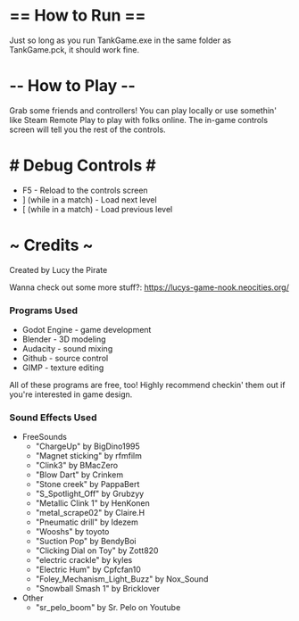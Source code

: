 # == How to Run ==
Just so long as you run TankGame.exe in the same folder as TankGame.pck, it should work fine.

# -- How to Play --
Grab some friends and controllers! You can play locally or use somethin' like Steam Remote Play to play with folks online. The in-game controls screen will tell you the rest of the controls.

# \# Debug Controls \#
- F5 - Reload to the controls screen
- \] (while in a match) - Load next level
- \[ (while in a match) - Load previous level

# ~ Credits ~
Created by Lucy the Pirate

Wanna check out some more stuff?:
https://lucys-game-nook.neocities.org/

### Programs Used
- Godot Engine - game development
- Blender - 3D modeling
- Audacity - sound mixing
- Github - source control
- GIMP - texture editing

All of these programs are free, too! Highly recommend checkin' them out if you're interested in game design.

### Sound Effects Used
- FreeSounds
    - "ChargeUp" by BigDino1995
    - "Magnet sticking" by rfmfilm
    - "Clink3" by BMacZero
    - "Blow Dart" by Crinkem
    - "Stone creek" by PappaBert
    - "S_Spotlight_Off" by Grubzyy
    - "Metallic Clink 1" by HenKonen
    - "metal_scrape02" by Claire.H
    - "Pneumatic drill" by Idezem
    - "Wooshs" by toyoto
    - "Suction Pop" by BendyBoi
    - "Clicking Dial on Toy" by Zott820
    - "electric crackle" by kyles
    - "Electric Hum" by Cpfcfan10
    - "Foley_Mechanism_Light_Buzz" by Nox_Sound
    - "Snowball Smash 1" by Bricklover
- Other
    - "sr_pelo_boom" by Sr. Pelo on Youtube